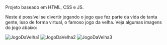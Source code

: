 Projeto baseado em HTML, CSS e JS.

Neste é possível se divertir jogando o jogo que fez parte da vida de tanta gente, isso de forma virtual, o famoso jogo da velha.
Veja algumas imagens do jogo abaixo:

![JogoDaVelha1](https://user-images.githubusercontent.com/61297923/193594345-775addca-50f6-4c7f-9eb1-ce2cc2eda811.png)
![JogoDaVelha2](https://user-images.githubusercontent.com/61297923/193594321-f6f48c42-d29d-4c18-af02-96b7096071c2.png)
![JogoDaVelha3](https://user-images.githubusercontent.com/61297923/193594336-1dc13a38-59bb-4412-b9f4-27282d36a92f.png)



